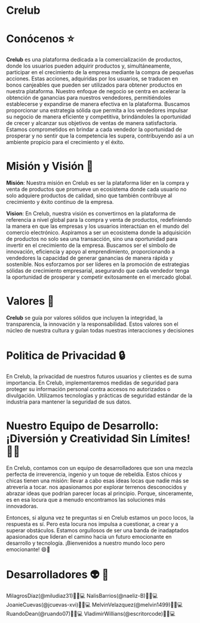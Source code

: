 # Crelub 

# Conócenos ⭐

**Crelub** es una plataforma dedicada a la comercialización de productos, donde los usuarios pueden adquirir productos y, simultáneamente, participar en el crecimiento de la empresa mediante la compra de pequeñas acciones. Estas acciones, adquiridas por los usuarios, se traducen en bonos canjeables que pueden ser utilizados para obtener productos en nuestra plataforma. Nuestro enfoque de negocio se centra en acelerar la obtención de ganancias para nuestros vendedores, permitiéndoles establecerse y expandirse de manera efectiva en la plataforma. Buscamos proporcionar una estrategia sólida que permita a los vendedores impulsar su negocio de manera eficiente y competitiva, brindándoles la oportunidad de crecer y alcanzar sus objetivos de ventas de manera satisfactoria. Estamos comprometidos en brindar a cada vendedor la oportunidad de prosperar y no sentir que la competencia les supera, contribuyendo así a un ambiente propicio para el crecimiento y el éxito.

# Misión y Visión 🚀

**Misión**: Nuestra misión en Crelub es ser la plataforma líder en la compra y venta de productos que promueve un ecosistema donde cada usuario no solo adquiere productos de calidad, sino que también contribuye al crecimiento y éxito continuo de la empresa.

**Vision**: En Crelub, nuestra visión es convertirnos en la plataforma de referencia a nivel global para la compra y venta de productos, redefiniendo la manera en que las empresas y los usuarios interactúan en el mundo del comercio electrónico. Aspiramos a ser un ecosistema donde la adquisición de productos no solo sea una transacción, sino una oportunidad para invertir en el crecimiento de la empresa. Buscamos ser el símbolo de innovación, eficiencia y apoyo al emprendimiento, proporcionando a vendedores la capacidad de generar ganancias de manera rápida y sostenible. Nos esforzamos por ser líderes en la promoción de estrategias sólidas de crecimiento empresarial, asegurando que cada vendedor tenga la oportunidad de prosperar y competir exitosamente en el mercado global.

# Valores 🤝

**Crelub** se guía por valores sólidos que incluyen la integridad, la transparencia, la innovación y la responsabilidad. Estos valores son el núcleo de nuestra cultura y guían todas nuestras interacciones y decisiones

# Politica de Privacidad 🔒

En Crelub, la privacidad de nuestros futuros usuarios y clientes es de suma importancia. En Crelub, implementaremos medidas de seguridad para proteger su información personal contra accesos no autorizados o divulgación. Utilizamos tecnologías y prácticas de seguridad estándar de la industria para mantener la seguridad de sus datos.

# Nuestro Equipo de Desarrollo: ¡Diversión y Creatividad Sin Límites! 🤩📸

En Crelub, contamos con un equipo de desarrolladores que son una mezcla perfecta de irreverencia, ingenio y un toque de rebeldía. Estos chicos y chicas tienen una misión: llevar a cabo esas ideas locas que nadie más se atrevería a tocar. nos apasionamos por explorar terrenos desconocidos y abrazar ideas que podrían parecer locas al principio. Porque, sinceramente, es en esa locura que a menudo encontramos las soluciones más innovadoras.

Entonces, si alguna vez te preguntas si en Crelub estamos un poco locos, la respuesta es sí. Pero esta locura nos impulsa a cuestionar, a crear y a superar obstáculos. Estamos orgullosos de ser una banda de inadaptados apasionados que lideran el camino hacia un futuro emocionante en desarrollo y tecnología. ¡Bienvenidos a nuestro mundo loco pero emocionante! 😄🚀

# Desarrolladores 👽 🧠

MilagrosDíaz(@miludiaz31)👩‍🚀💻 
NalisBarrios(@naeliz-B)👩‍🚀💻
JoanieCuevas(@jcuevas-xvi)👩‍🚀💻
MelvinVelazquez(@melvin1499)👨‍🚀💻
RuandoDean(@ruando07)👨‍🚀💻
VladimirWillians(@escritorcode)👨‍🚀💻
